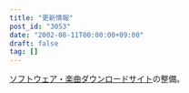 ```yaml
---
title: "更新情報"
post_id: "3053"
date: "2002-08-11T00:00:00+09:00"
draft: false
tag: []
---
```



[ソフトウェア・楽曲ダウンロードサイト](/category/products)の整備。

